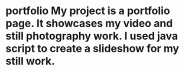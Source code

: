# portfolio My project is a portfolio page. It showcases my video and still photography work. I used java script to create a slideshow for my still work.
